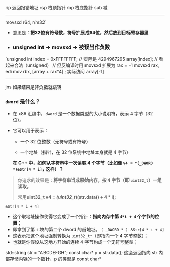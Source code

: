 rip 返回报错地址
rsp 栈顶指针
rbp 栈底指针
sub 减

---
movsxd r64, r/m32`
    
- 意思是：**把32位有符号数，符号扩展成64位，然后放到目标寄存器里**
- ### unsigned int → movsxd → 被误当作负数

`unsigned int index = 0xFFFFFFFF; // 实际是 4294967295 
array[index]; // 看起来合法（unsigned）  // 
但反编译时用 movsxd 扩展为 rax = -1 
movsxd rax, edi 
mov  rbx, [array + rax*4] ; 实际访问 array[-1]

---
jns 如果结果是非负数就跳转


### `dword` 是什么？

- 在 x86 汇编中，`dword` 是一个数据类型的大小说明符，表示 4 字节（32 位）。
    
- 它可以用于表示：
    
    - 一个 32 位整数（无符号或有符号）
        
    - 一个地址（指针，在 32 位系统中地址本身就是 4 字节）
    
    **在 C++ 中，如何从字符串中一次读取 4 个字节（比如像 `v4 = *(_DWORD *)&Str[4 * i];` 这样）？**

>你追求的效果是：**将字符串当成原始内存，按 4 字节（即 `uint32_t`）一组读取。**
>
>常用**uint32_t v4 = *(uint32_t*)(str.data() + 4 * i);**
 
 `&Str[4 * i + 4]`
- 这个取地址操作使得它变成了一个指针：**指向内存中第 `4*i + 4` 个字节的位置**；
- 即拿到了第 `i` 块的第二个 dword 的首地址。
`( _DWORD * ) &Str[4 * i + 4]`
- 这表示把这个地址强制转换为 `uint32_t*`（即指向一个 4 字节整数）；  
- 也就是你假设从这地方开始的连续 4 字节构成一个无符号整型；

std::string str = "ABCDEFGH";
const char* p = str.data();
这会返回指向 str 内部存储内容的一个指针，p 的类型是 const char*